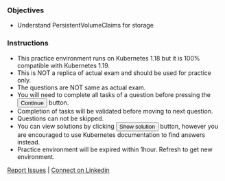 ### Objectives
- Understand PersistentVolumeClaims for storage

### Instructions
- This practice environment runs on Kubernetes 1.18 but it is 100% compatible with Kubernetes 1.19.
- This is NOT a replica of actual exam and should be used for practice only.
- The questions are NOT same as actual exam.
- You will need to complete all tasks of a question before pressing the <button>Continue</button> button.
- Completion of tasks will be validated before moving to next question.
- Questions can not be skipped.
- You can view solutions by clicking <button>Show solution</button> button, however you are encouraged to use Kubernetes documentation to find answers instead.
- Practice environment will be expired within 1hour. Refresh to get new environment.

[Report Issues](mailto:liptanbiswas@gmail.com?subject=Katakoda%20CKAD%20Issue) | [Connect on Linkedin](https://www.linkedin.com/in/liptanbiswas/)